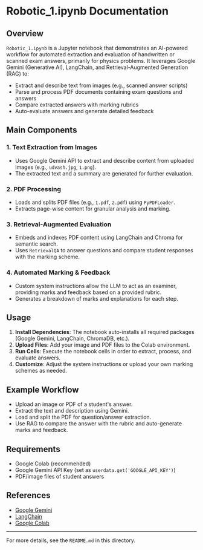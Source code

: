 # Robotic_1.ipynb Documentation

## Overview

`Robotic_1.ipynb` is a Jupyter notebook that demonstrates an AI-powered workflow for automated extraction and evaluation of handwritten or scanned exam answers, primarily for physics problems. It leverages Google Gemini (Generative AI), LangChain, and Retrieval-Augmented Generation (RAG) to:

- Extract and describe text from images (e.g., scanned answer scripts)
- Parse and process PDF documents containing exam questions and answers
- Compare extracted answers with marking rubrics
- Auto-evaluate answers and generate detailed feedback

## Main Components

### 1. Text Extraction from Images
- Uses Google Gemini API to extract and describe content from uploaded images (e.g., `udvash.jpg`, `1.png`).
- The extracted text and a summary are generated for further evaluation.

### 2. PDF Processing
- Loads and splits PDF files (e.g., `1.pdf`, `2.pdf`) using `PyPDFLoader`.
- Extracts page-wise content for granular analysis and marking.

### 3. Retrieval-Augmented Evaluation
- Embeds and indexes PDF content using LangChain and Chroma for semantic search.
- Uses `RetrievalQA` to answer questions and compare student responses with the marking scheme.

### 4. Automated Marking & Feedback
- Custom system instructions allow the LLM to act as an examiner, providing marks and feedback based on a provided rubric.
- Generates a breakdown of marks and explanations for each step.

## Usage

1. **Install Dependencies**: The notebook auto-installs all required packages (Google Gemini, LangChain, ChromaDB, etc.).
2. **Upload Files**: Add your image and PDF files to the Colab environment.
3. **Run Cells**: Execute the notebook cells in order to extract, process, and evaluate answers.
4. **Customize**: Adjust the system instructions or upload your own marking schemes as needed.

## Example Workflow
- Upload an image or PDF of a student's answer.
- Extract the text and description using Gemini.
- Load and split the PDF for question/answer extraction.
- Use RAG to compare the answer with the rubric and auto-generate marks and feedback.

## Requirements
- Google Colab (recommended)
- Google Gemini API Key (set as `userdata.get('GOOGLE_API_KEY')`)
- PDF/image files of student answers

## References
- [Google Gemini](https://ai.google.dev/)
- [LangChain](https://python.langchain.com/)
- [Google Colab](https://colab.research.google.com/)

---

For more details, see the `README.md` in this directory.
